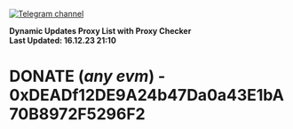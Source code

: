 [![Telegram channel](https://img.shields.io/endpoint?url=https://runkit.io/damiankrawczyk/telegram-badge/branches/master?url=https://t.me/n4z4v0d)](https://t.me/n4z4v0d) 

**Dynamic Updates Proxy List with Proxy Checker**  
**Last Updated: 16.12.23 21:10**

# DONATE (_any evm_) - 0xDEADf12DE9A24b47Da0a43E1bA70B8972F5296F2

